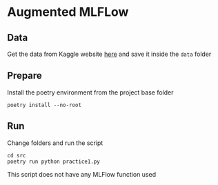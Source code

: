 # Augmented MLFLow

## Data

Get the data from Kaggle website [here](https://www.kaggle.com/datasets/mlg-ulb/creditcardfraud?resource=download) and save it inside the `data` folder

## Prepare

Install the poetry environment from the project base folder

```Shell
poetry install --no-root
```

## Run

Change folders and run the script

```Shell
cd src
poetry run python practice1.py
```

This script does not have any MLFlow function used